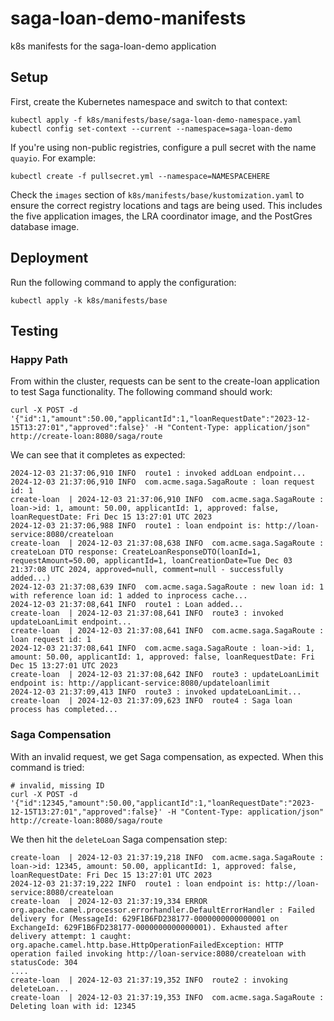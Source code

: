 # saga-loan-demo-manifests
k8s manifests for the saga-loan-demo application

## Setup

First, create the Kubernetes namespace and switch to that context:

```
kubectl apply -f k8s/manifests/base/saga-loan-demo-namespace.yaml
kubectl config set-context --current --namespace=saga-loan-demo
```

If you're using non-public registries, configure a pull secret with the name `quayio`. For example:

```
kubectl create -f pullsecret.yml --namespace=NAMESPACEHERE
```

Check the `images` section of `k8s/manifests/base/kustomization.yaml` to ensure the correct registry locations and tags are being used. 
This includes the five application images, the LRA coordinator image, and the PostGres database image.

## Deployment

Run the following command to apply the configuration:

```
kubectl apply -k k8s/manifests/base
```

## Testing

### Happy Path

From within the cluster, requests can be sent to the create-loan application to test Saga functionality. The following command should work:

```
curl -X POST -d '{"id":1,"amount":50.00,"applicantId":1,"loanRequestDate":"2023-12-15T13:27:01","approved":false}' -H "Content-Type: application/json" http://create-loan:8080/saga/route
```

We can see that it completes as expected:

```
2024-12-03 21:37:06,910 INFO  route1 : invoked addLoan endpoint...
2024-12-03 21:37:06,910 INFO  com.acme.saga.SagaRoute : loan request id: 1
create-loan  | 2024-12-03 21:37:06,910 INFO  com.acme.saga.SagaRoute : loan->id: 1, amount: 50.00, applicantId: 1, approved: false, loanRequestDate: Fri Dec 15 13:27:01 UTC 2023
2024-12-03 21:37:06,988 INFO  route1 : loan endpoint is: http://loan-service:8080/createloan
create-loan  | 2024-12-03 21:37:08,638 INFO  com.acme.saga.SagaRoute : createLoan DTO response: CreateLoanResponseDTO(loanId=1, requestAmount=50.00, applicantId=1, loanCreationDate=Tue Dec 03 21:37:08 UTC 2024, approved=null, comment=null - successfully added...)
2024-12-03 21:37:08,639 INFO  com.acme.saga.SagaRoute : new loan id: 1 with reference loan id: 1 added to inprocess cache...
2024-12-03 21:37:08,641 INFO  route1 : Loan added...
create-loan  | 2024-12-03 21:37:08,641 INFO  route3 : invoked updateLoanLimit endpoint...
create-loan  | 2024-12-03 21:37:08,641 INFO  com.acme.saga.SagaRoute : loan request id: 1
2024-12-03 21:37:08,641 INFO  com.acme.saga.SagaRoute : loan->id: 1, amount: 50.00, applicantId: 1, approved: false, loanRequestDate: Fri Dec 15 13:27:01 UTC 2023
create-loan  | 2024-12-03 21:37:08,642 INFO  route3 : updateLoanLimit endpoint is: http://applicant-service:8080/updateloanlimit
2024-12-03 21:37:09,413 INFO  route3 : invoked updateLoanLimit...
create-loan  | 2024-12-03 21:37:09,623 INFO  route4 : Saga loan process has completed...
```

### Saga Compensation

With an invalid request, we get Saga compensation, as expected. When this command is tried:

```
# invalid, missing ID
curl -X POST -d '{"id":12345,"amount":50.00,"applicantId":1,"loanRequestDate":"2023-12-15T13:27:01","approved":false}' -H "Content-Type: application/json" http://create-loan:8080/saga/route
```

We then hit the `deleteLoan` Saga compensation step:

```
create-loan  | 2024-12-03 21:37:19,218 INFO  com.acme.saga.SagaRoute : loan->id: 12345, amount: 50.00, applicantId: 1, approved: false, loanRequestDate: Fri Dec 15 13:27:01 UTC 2023
2024-12-03 21:37:19,222 INFO  route1 : loan endpoint is: http://loan-service:8080/createloan
create-loan  | 2024-12-03 21:37:19,334 ERROR org.apache.camel.processor.errorhandler.DefaultErrorHandler : Failed delivery for (MessageId: 629F1B6FD238177-0000000000000001 on ExchangeId: 629F1B6FD238177-0000000000000001). Exhausted after delivery attempt: 1 caught: org.apache.camel.http.base.HttpOperationFailedException: HTTP operation failed invoking http://loan-service:8080/createloan with statusCode: 304
....
create-loan  | 2024-12-03 21:37:19,352 INFO  route2 : invoking deleteLoan...
create-loan  | 2024-12-03 21:37:19,353 INFO  com.acme.saga.SagaRoute : Deleting loan with id: 12345
```

